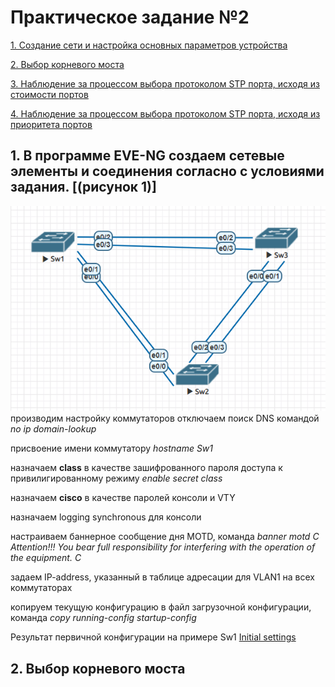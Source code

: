# Практическое задание №2

[1. Создание сети и настройка основных параметров устройства](https://github.com/Neytrin/Network-ingeneer/blob/main/labs/lab02/readme.md#1-%D0%B2-%D0%BF%D1%80%D0%BE%D0%B3%D1%80%D0%B0%D0%BC%D0%BC%D0%B5-eve-ng-%D1%81%D0%BE%D0%B7%D0%B4%D0%B0%D0%B5%D0%BC-%D1%81%D0%B5%D1%82%D0%B5%D0%B2%D1%8B%D0%B5-%D1%8D%D0%BB%D0%B5%D0%BC%D0%B5%D0%BD%D1%82%D1%8B-%D0%B8-%D1%81%D0%BE%D0%B5%D0%B4%D0%B8%D0%BD%D0%B5%D0%BD%D0%B8%D1%8F-%D1%81%D0%BE%D0%B3%D0%BB%D0%B0%D1%81%D0%BD%D0%BE-%D1%81-%D1%83%D1%81%D0%BB%D0%BE%D0%B2%D0%B8%D1%8F%D0%BC%D0%B8-%D0%B7%D0%B0%D0%B4%D0%B0%D0%BD%D0%B8%D1%8F-%D1%80%D0%B8%D1%81%D1%83%D0%BD%D0%BE%D0%BA-1)

[2. Выбор корневого моста](https://github.com/Neytrin/Network-ingeneer/blob/main/labs/lab02/readme.md#2-%D0%B2%D1%8B%D0%B1%D0%BE%D1%80-%D0%BA%D0%BE%D1%80%D0%BD%D0%B5%D0%B2%D0%BE%D0%B3%D0%BE-%D0%BC%D0%BE%D1%81%D1%82%D0%B0)

[3. Наблюдение за процессом выбора протоколом STP порта, исходя из стоимости портов]()

[4. Наблюдение за процессом выбора протоколом STP порта, исходя из приоритета портов]()

## 1. В программе EVE-NG создаем сетевые элементы и соединения согласно с условиями задания. [(рисунок 1)]
![Shem_lab02_EVE.PNG](Shem_lab02_EVE.PNG)
производим настройку коммутаторов
отключаем поиcк DNS командой _no ip domain-lookup_

присвоение имени коммутатору _hostname Sw1_

назначаем **class**  в качестве зашифрованного пароля доступа к привилигированному режиму _enable secret class_

назначаем **cisco** в качестве паролей консоли и VTY

назначаем logging synchronous для консоли

настраиваем баннерное сообщение дня MOTD, команда _banner motd C Attention!!! You bear full responsibility for interfering with the operation of the equipment. C_

задаем IP-address, указанный в таблице адресации для VLAN1 на всех коммутаторах

копируем текущую конфигурацию в файл загрузочной конфигурации, команда _copy running-config startup-config_

Результат первичной конфигурации на примере Sw1
[Initial settings](Initial%20settings)





## 2. Выбор корневого моста



